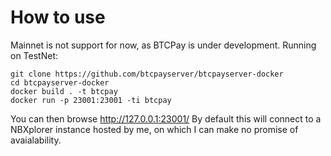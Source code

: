 # How to use

Mainnet is not support for now, as BTCPay is under development.
Running on TestNet:

```
git clone https://github.com/btcpayserver/btcpayserver-docker
cd btcpayserver-docker
docker build . -t btcpay
docker run -p 23001:23001 -ti btcpay
```

You can then browse http://127.0.0.1:23001/
By default this will connect to a NBXplorer instance hosted by me, on which I can make no promise of avaialability.

